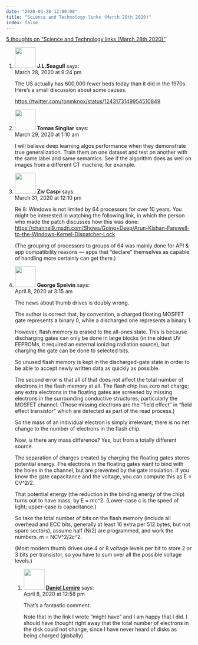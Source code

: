 ```yaml
---
date: "2020-03-28 12:00:00"
title: "Science and Technology links (March 28th 2020)"
index: false
---
```


[5 thoughts on &ldquo;Science and Technology links (March 28th 2020)&rdquo;](/lemire/blog/2020/03-28-science-and-technology-links-march-28th-2020)

<ol class="comment-list">
<li id="comment-498374" class="comment even thread-even depth-1">
<div class="comment-author vcard">
<img alt src="https://secure.gravatar.com/avatar/ebfca553b3b7014cbf923542eb3c33bb?s=56&#038;d=mm&#038;r=g" srcset="https://secure.gravatar.com/avatar/ebfca553b3b7014cbf923542eb3c33bb?s=112&#038;d=mm&#038;r=g 2x" class="avatar avatar-56 photo" height="56" width="56" decoding="async" /> <b class="fn">J.L.Seagull</b> <span class="says">says:</span> </div>
<div class="comment-metadata"><time datetime="2020-03-28T21:24:15+00:00">March 28, 2020 at 9:24 pm</time></a> </div>
<div class="comment-content">
<p>The US actually has 600,000 fewer beds today than it did in the 1970s. Here&rsquo;s a small discussion about some causes.</p>
<p><a href="https://twitter.com/ronmknox/status/1243173149954510849" rel="nofollow ugc">https://twitter.com/ronmknox/status/1243173149954510849</a></p>
</div>
</li>
<li id="comment-498390" class="comment odd alt thread-odd thread-alt depth-1">
<div class="comment-author vcard">
<img alt src="https://secure.gravatar.com/avatar/434f10a650dac564db4cd18e78717ff6?s=56&#038;d=mm&#038;r=g" srcset="https://secure.gravatar.com/avatar/434f10a650dac564db4cd18e78717ff6?s=112&#038;d=mm&#038;r=g 2x" class="avatar avatar-56 photo" height="56" width="56" decoding="async" /> <b class="fn">Tomas Singliar</b> <span class="says">says:</span> </div>
<div class="comment-metadata"><time datetime="2020-03-29T01:10:41+00:00">March 29, 2020 at 1:10 am</time></a> </div>
<div class="comment-content">
<p>I will believe deep learning algos performance when they demonstrate true generalization. Train them on one dataset and test on another with the same label and same semantics. See if the algorithm does as well on images from a different CT machine, for example.</p>
</div>
</li>
<li id="comment-498678" class="comment even thread-even depth-1">
<div class="comment-author vcard">
<img alt src="https://secure.gravatar.com/avatar/86a6c2b2bd1c4c3cf86fd9bbcc1e84f7?s=56&#038;d=mm&#038;r=g" srcset="https://secure.gravatar.com/avatar/86a6c2b2bd1c4c3cf86fd9bbcc1e84f7?s=112&#038;d=mm&#038;r=g 2x" class="avatar avatar-56 photo" height="56" width="56" loading="lazy" decoding="async" /> <b class="fn">Ziv Caspi</b> <span class="says">says:</span> </div>
<div class="comment-metadata"><time datetime="2020-03-31T12:10:58+00:00">March 31, 2020 at 12:10 pm</time></a> </div>
<div class="comment-content">
<p>Re 8: Windows is not limited by 64 processors for over 10 years. You might be interested in watching the following link, in which the person who made the patch discusses how this was done: <a href="https://channel9.msdn.com/Shows/Going+Deep/Arun-Kishan-Farewell-to-the-Windows-Kernel-Dispatcher-Lock" rel="nofollow ugc">https://channel9.msdn.com/Shows/Going+Deep/Arun-Kishan-Farewell-to-the-Windows-Kernel-Dispatcher-Lock</a></p>
<p>(The grouping of processors to groups of 64 was mainly done for API &amp; app compatibility reasons &#8212; apps that &ldquo;declare&rdquo; themselves as capable of handling more certainly can get there.)</p>
</div>
</li>
<li id="comment-500410" class="comment odd alt thread-odd thread-alt depth-1 parent">
<div class="comment-author vcard">
<img alt src="https://secure.gravatar.com/avatar/293aadf0d102ec9bda99ea8e13f2f01a?s=56&#038;d=mm&#038;r=g" srcset="https://secure.gravatar.com/avatar/293aadf0d102ec9bda99ea8e13f2f01a?s=112&#038;d=mm&#038;r=g 2x" class="avatar avatar-56 photo" height="56" width="56" loading="lazy" decoding="async" /> <b class="fn">George Spelvin</b> <span class="says">says:</span> </div>
<div class="comment-metadata"><time datetime="2020-04-08T03:15:04+00:00">April 8, 2020 at 3:15 am</time></a> </div>
<div class="comment-content">
<p>The news about thumb drives is doubly wrong.</p>
<p>The author is correct that, by convention, a charged floating MOSFET gate represents a binary 0, while a discharged one represents a binary 1.</p>
<p>However, flash memory is erased to the all-ones state. This is because discharging gates can only be done in large blocks (in the oldest UV EEPROMs, it required an external ionizing radiation source), but charging the gate can be done to selected bits.</p>
<p>So unused flash memory is kept in the discharged-gate state in order to be able to accept newly written data as quickly as possible.</p>
<p>The second error is that all of that does not affect the total number of electrons in the flash memory at all. The flash chip has zero net charge; any extra electrons in the floating gates are screened by missing electrons in the surrounding conductive structures, particularly the MOSFET channel. (Those missing electrons are the &ldquo;field effect&rdquo; in &ldquo;field effect transistor&rdquo; which are detected as part of the read process.)</p>
<p>So the mass of an individual electron is simply irrelevant; there is no net change to the number of electrons in the flash chip.</p>
<p>Now, <em>is</em> there any mass difference? Yes, but from a totally different source.</p>
<p>The separation of charges created by charging the floating gates stores potential energy. The electrons in the floating gates want to bind with the holes in the channel, but are prevented by the gate insulation. If you know the gate capacitance and the voltage, you can compute this as E = CV^2/2.</p>
<p>That potential energy (the reduction in the binding energy of the chip) turns out to have mass, by E = mc^2. (Lower-case c is the speed of light; upper-case is capacitance.)</p>
<p>So take the total number of bits on the flash memory (include all overhead and ECC bits, generally at least 16 extra per 512 bytes, but not spare sectors), assume half (N/2) are programmed, and work the numbers. m = NCV^2/2c^2.</p>
<p>(Most modern thumb drives use 4 or 8 voltage levels per bit to store 2 or 3 bits per transistor, so you have to sum over all the possible voltage levels.)</p>
</div>
<ol class="children">
<li id="comment-500457" class="comment byuser comment-author-lemire bypostauthor even depth-2">
<div class="comment-author vcard">
<img alt src="https://secure.gravatar.com/avatar/2ca999bef9535950f5b84281a4dab006?s=56&#038;d=mm&#038;r=g" srcset="https://secure.gravatar.com/avatar/2ca999bef9535950f5b84281a4dab006?s=112&#038;d=mm&#038;r=g 2x" class="avatar avatar-56 photo" height="56" width="56" loading="lazy" decoding="async" /> <b class="fn"><a href="https://lemire.me/en/" class="url" rel="ugc">Daniel Lemire</a></b> <span class="says">says:</span> </div>
<div class="comment-metadata"><time datetime="2020-04-08T12:58:02+00:00">April 8, 2020 at 12:58 pm</time></a> </div>
<div class="comment-content">
<p>That&rsquo;s a fantastic comment.</p>
<p>Note that in the link I wrote &ldquo;might have&rdquo; and I am happy that I did. I should have thought right away that the total number of electrons in the disk could not change, since I have never heard of disks as being charged (globally).</p>
</div>
</li>
</ol>
</li>
</ol>
